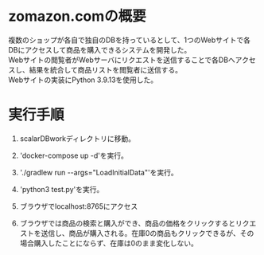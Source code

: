 # zomazon.comの概要
複数のショップが各自で独自のDBを持っているとして、1つのWebサイトで各DBにアクセスして商品を購入できるシステムを開発した。  
Webサイトの閲覧者がWebサーバにリクエストを送信することで各DBへアクセスし、結果を統合して商品リストを閲覧者に送信する。  
Webサイトの実装にPython 3.9.13を使用した。  

# 実行手順
1. scalarDBworkディレクトリに移動。

2. 'docker-compose up -d'を実行。

3. './gradlew run --args="LoadInitialData"'を実行。

4. 'python3 test.py'を実行。

5. ブラウザでlocalhost:8765にアクセス

6. ブラウザでは商品の検索と購入ができ、商品の価格をクリックするとリクエストを送信し、商品が購入される。在庫0の商品もクリックできるが、その場合購入したことにならず、在庫は0のまま変化しない。
